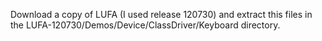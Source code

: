 Download a copy of LUFA (I used release 120730) and extract this files in the LUFA-120730/Demos/Device/ClassDriver/Keyboard directory.
